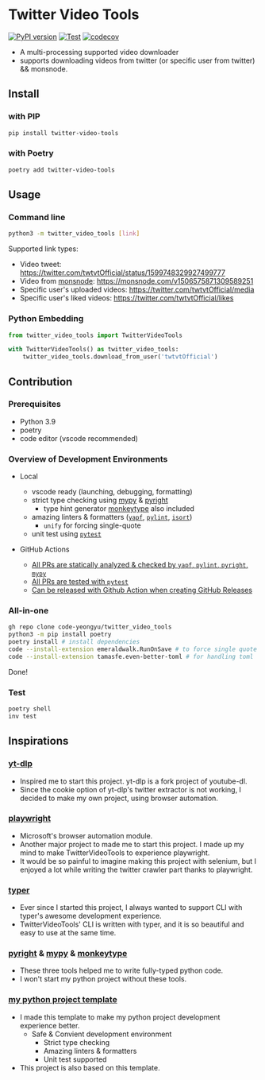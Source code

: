 # Twitter Video Tools

[![PyPI version](https://badge.fury.io/py/twitter-video-tools.svg)](https://badge.fury.io/py/twitter-video-tools)
[![Test](https://github.com/code-yeongyu/twitter_video_tools/actions/workflows/test.yaml/badge.svg?branch=master)](https://github.com/code-yeongyu/twitter_video_tools/actions/workflows/test.yaml)
[![codecov](https://codecov.io/gh/code-yeongyu/TwitterVideoTools/branch/master/graph/badge.svg?token=97K8BBWOH7)](https://codecov.io/gh/code-yeongyu/TwitterVideoTools)

- A multi-processing supported video downloader
- supports downloading videos from twitter (or specific user from twitter) && monsnode.

## Install

### with PIP

```sh
pip install twitter-video-tools
```

### with Poetry

```sh
poetry add twitter-video-tools
```

## Usage

### Command line

```sh
python3 -m twitter_video_tools [link]
```

Supported link types:

- Video tweet: <https://twitter.com/twtvtOfficial/status/1599748329927499777>
- Video from [monsnode](https://monsnode.com): <https://monsnode.com/v1506575871309589251>
- Specific user's uploaded videos: <https://twitter.com/twtvtOfficial/media>
- Specific user's liked videos: <https://twitter.com/twtvtOfficial/likes>

### Python Embedding

```python
from twitter_video_tools import TwitterVideoTools

with TwitterVideoTools() as twitter_video_tools:
    twitter_video_tools.download_from_user('twtvtOfficial')
```

## Contribution

### Prerequisites

- Python 3.9
- poetry
- code editor (vscode recommended)

### Overview of Development Environments

- Local
  - vscode ready (launching, debugging, formatting)
  - strict type checking using [mypy](https://github.com/python/mypy) & [pyright](https://github.com/microsoft/pyright)
    - type hint generator [monkeytype](https://github.com/Instagram/MonkeyType) also included
  - amazing linters & formatters ([`yapf`](https://github.com/google/yapf), [`pylint`](https://github.com/PyCQA/pylint), [`isort`](https://github.com/PyCQA/isort))
    - `unify` for forcing single-quote
  - unit test using [`pytest`](https://github.com/myint/unify)

- GitHub Actions
  - [All PRs are statically analyzed & checked by `yapf`, `pylint`, `pyright`, `mypy`](https://github.com/code-yeongyu/TwitterVideoTools/actions/workflows/check_code.yaml)
  - [All PRs are tested with `pytest`](https://github.com/code-yeongyu/TwitterVideoTools/actions/workflows/test.yaml)
  - [Can be released with Github Action when creating GitHub Releases](https://github.com/code-yeongyu/TwitterVideoTools/actions/workflows/release.yaml)

### All-in-one

```sh
gh repo clone code-yeongyu/twitter_video_tools
python3 -m pip install poetry
poetry install # install dependencies
code --install-extension emeraldwalk.RunOnSave # to force single quote
code --install-extension tamasfe.even-better-toml # for handling toml
```

Done!

### Test

```sh
poetry shell
inv test
```

## Inspirations

### [yt-dlp](https://github.com/yt-dlp/yt-dlp)
- Inspired me to start this project. yt-dlp is a fork project of youtube-dl.
- Since the cookie option of yt-dlp's twitter extractor is not working, I decided to make my own project, using browser automation.

### [playwright](https://playwright.dev/python/)

- Microsoft's browser automation module.
- Another major project to made me to start this project. I made up my mind to make TwitterVideoTools to experience playwright.
- It would be so painful to imagine making this project with selenium, but I enjoyed a lot while writing the twitter crawler part thanks to playwright.

### [typer](https://typer.tiangolo.com/)

- Ever since I started this project, I always wanted to support CLI with typer's awesome development experience.
- TwitterVideoTools' CLI is written with typer, and it is so beautiful and easy to use at the same time.

### [pyright](https://github.com/microsoft/pyright) & [mypy](http://mypy-lang.org/) & [monkeytype](https://github.com/Instagram/MonkeyType)

- These three tools helped me to write fully-typed python code.
- I won't start my python project without these tools.

### [my python project template](https://github.com/code-yeongyu/python3.9-project-template)

- I made this template to make my python project development experience better.
  - Safe & Convient development environment
    - Strict type checking
    - Amazing linters & formatters
    - Unit test supported
- This project is also based on this template.
